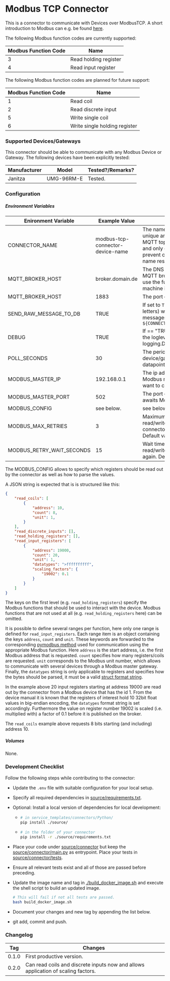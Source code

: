 # Modbus TCP Connector

This is a connector to communicate with Devices over ModbusTCP. A short introduction to Modbus can e.g. be found [here](https://www.csimn.com/CSI_pages/Modbus101.html).

The following Modbus function codes are currently supported:

| Modbus Function Code | Name                  |
| -------------------- | --------------------- |
| 3                    | Read holding register |
| 4                    | Read input register   |

The following Modbus function codes are planned for future support:

| Modbus Function Code | Name                          |
| -------------------- | ----------------------------- |
| 1                    | Read coil                     |
| 2                    | Read discrete input           |
| 5                    | Write single coil             |
| 6                    | Write single holding register |



### Supported Devices/Gateways

This connector should be able to communicate with any Modbus Device or Gateway. The following devices have been explicitly tested:

| Manufacturer | Model      | Tested?/Remarks? |
| ------------ | ---------- | ---------------- |
| Janitza      | UMG-96RM-E | Tested.          |



### Configuration

##### Environment Variables

| Enironment Variable       | Example  Value                   | Usage/Remarks                                                |
| ------------------------- | -------------------------------- | ------------------------------------------------------------ |
| CONNECTOR_NAME            | modbus-tcp-connector-device-name | The name of the connector. Must be unique and is used to compute the MQTT topics. Use all lowercase chars and only dashes for separation to prevent clashes with Dockers internal name resolution system. |
| MQTT_BROKER_HOST          | broker.domain.de                 | The DNS name or IP address of the MQTT broker. `localhost` will not work, use the full DNS name of the host machine instead. |
| MQTT_BROKER_HOST          | 1883                             | The port of the MQTT broker.                                 |
| SEND_RAW_MESSAGE_TO_DB    | TRUE                             | If set to `TRUE` (that is a string of capital letters) will publish all received raw messages on topic `${CONNECTOR_NAME}/raw_message_to_db` |
| DEBUG                     | TRUE                             | If == "TRUE" (i.e. the string) will set the loglevel of the connector the logging.DEBUG. Else is logging.INFO. |
| POLL_SECONDS              | 30                               | The period of polling the Modbus device/gateway for sensor datapoints. |
| MODBUS_MASTER_IP          | 192.168.0.1                      | The ip adress or DNS name of the Modbus master device which we want to connect to. |
| MODBUS_MASTER_PORT        | 502                              | The port on which  the master device awaits Modbus communication. |
| MODBUS_CONFIG             | see below.                       | see below.                                                   |
| MODBUS_MAX_RETRIES        | 3                                | Maximum number of retrying a failed read/write operation before the connector shuts down with an error. Default value is 3. |
| MODBUS_RETRY_WAIT_SECONDS | 15                               | Wait time in seconds after a failed read/write operation before trying again. Defaults to 15 seconds. |

The MODBUS_CONFIG allows to specify which registers should be read out by the connector as well as how to parse the values.

A JSON string is expected that is is structured like this:

```json
{
    "read_coils": [
        {
            "address": 10,
            "count": 8,
            "unit": 1,
        }
    ],
    "read_discrete_inputs": [],
    "read_holding_registers": [],
    "read_input_registers": [
        {
            "address": 19000,
            "count": 20,
            "unit": 1,
            "datatypes": ">ffffffffff",
            "scaling_factors": {
                "19002": 0.1
            }
        }
    ]
}
```

The keys on the first level (e.g. `read_holding_registers`) specify the Modbus functions that should be used to interact with the device. Modbus functions that are not used at all (e.g. `read_holding_registers`  here) can be omitted.

It is possible to define several ranges per function, here only one range is defined for `read_input_registers`. Each range item is an object containing the keys `address`, `count` and `unit`. These keywords are forwarded to the corresponding [pymodbus method](https://pymodbus.readthedocs.io/en/latest/source/library/pymodbus.client.html) used for communication using the appropriate Modbus function. Here `address` is the start address, i.e. the first Modbus address that is requested. `count` specifies how many registers/coils are requested. `unit` corresponds to the Modbus unit number, which allows to communicate with several devices through a Modbus master gateway. Finally, the `datatypes` string is only applicable to registers and specifies how the bytes should be parsed, it must be a valid [struct format string](https://docs.python.org/3/library/struct.html#format-strings).

In the example above 20 input registers starting at address 19000 are read out by the connector from a Modbus device that has the id 1. From the device manual it is known that the registers of interest hold 10 32bit float values in big-endian encoding, the `datatypes` format string is set accordingly. Furthermore the value on register number 19002 is scaled (i.e. multiplied with) a factor of 0.1 before it is published on the broker. 

The `read_coils` example above requests 8 bits starting (and including) address 10.

##### Volumes

None.



### Development Checklist

Follow the following steps while contributing to the connector:

* Update the `.env` file with suitable configuration for your local setup.

* Specify all required dependencies in [source/requirements.txt](source/requirements.txt).

* Optional: Install a local version of dependencies for local development:

  * ```bash
    # in service_templates/connectors/Python/
    pip install ./source/
    ```

  * ```bash
    # in the folder of your connector
    pip install -r ./source/requirements.txt
    ```

* Place your code under [source/connector](./source/connector) but keep the [source/connector/main.py](./source/connector/main.py) as entrypoint. Place your tests in [source/connector/tests](./source/connector/tests).

* Ensure all relevant tests exist and all of those are passed before preceding. 

* Update the image name and tag in  [./build_docker_image.sh](./build_docker_image.sh) and execute the shell script to build an updated image. 

  ```bash
  # This will fail if not all tests are passed.
  bash build_docker_image.sh
  ```

* Document your changes and new tag by appending the list below.

* git add, commit and push.



### Changelog

| Tag   | Changes                                                      |
| ----- | ------------------------------------------------------------ |
| 0.1.0 | First productive version.                                    |
| 0.2.0 | Can read coils and discrete inputs now and allows application of scaling factors. |